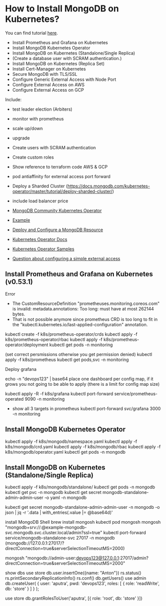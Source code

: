 # How to Install MongoDB on Kubernetes?

You can find tutorial [here]().

- Install Prometheus and Grafana on Kubernetes
- Install MongoDB Kubernetes Operator
- Install MongoDB on Kubernetes (Standalone/Single Replica)
- (Create a database user with SCRAM authentication.)
- Install MongoDB on Kubernetes (Replica Set)
- Install Cert-Manager on Kubernetes
- Secure MongoDB with TLS/SSL
- Configure Generic External Access with Node Port
- Configure External Access on AWS
- Configure External Access on GCP

Include:
- test leader election (Arbiters)
- monitor with prometheus
- scale up/down
- upgrade
- Create users with SCRAM authentication
- Create custom roles
- Show reference to terraform code AWS & GCP
- pod antiaffinity for external access port forward
- Deploy a Sharded Cluster (https://docs.mongodb.com/kubernetes-operator/master/tutorial/deploy-sharded-cluster/)
- include load balancer price

- [MongoDB Community Kubernetes Operator](https://github.com/mongodb/mongodb-kubernetes-operator)
- [Example](https://www.mongodb.com/blog/post/run-secure-containerized-mongodb-deployments-using-the-mongo-db-community-kubernetes-oper)
- [Deploy and Configure a MongoDB Resource](https://github.com/mongodb/mongodb-kubernetes-operator/blob/master/docs/deploy-configure.md)
- [Kubernetes Operator Docs](https://github.com/mongodb/mongodb-kubernetes-operator/tree/master/docs)
- [Kubernetes Operator Samples](https://github.com/mongodb/mongodb-kubernetes-operator/tree/master/config/samples)
- [Question about configuring a simple external access](https://github.com/mongodb/mongodb-kubernetes-operator/issues/634)





## Install Prometheus and Grafana on Kubernetes (v0.53.1)

Error
- The CustomResourceDefinition "prometheuses.monitoring.coreos.com" is invalid: metadata.annotations: Too long: must have at most 262144 bytes.
- That is not possible anymore since prometheus CRD is too long to fit in the "kubectl.kubernetes.io/last-applied-configuration" annotation.

kubectl create -f k8s/prometheus-operator/crds
kubectl apply -f k8s/prometheus-operator/rbac
kubectl apply -f k8s/prometheus-operator/deployment
kubectl get pods -n monitoring

(set correct persmissions otherwise you get permission denied)
kubectl apply -f k8s/prometheus
kubectl get pods,svc -n monitoring

Deploy grafana

echo -n "devops123" | base64
place one dashboard per config map, if it grows you not going to be able to apply (there is a limit for config map size)

kubectl apply -R -f k8s/grafana
kubectl port-forward service/prometheus-operated 9090 -n monitoring
- show all 3 targets in prometheus
kubectl port-forward svc/grafana 3000 -n monitoring

## Install MongoDB Kubernetes Operator

kubectl apply -f k8s/mongodb/namespace.yaml
kubectl apply -f k8s/mongodb/crd.yaml
kubectl apply -f k8s/mongodb/rbac
kubectl apply -f k8s/mongodb/operator.yaml
kubectl get pods -n mongodb

## Install MongoDB on Kubernetes (Standalone/Single Replica)

kubectl apply -f k8s/mongodb/standalone/
kubectl get pods -n mongodb
kubectl get pvc -n mongodb
kubectl get secret mongodb-standalone-admin-admin-user -o yaml -n mongodb

kubectl get secret mongodb-standalone-admin-admin-user -n mongodb -o json | jq -r '.data | with_entries(.value |= @base64d)'


install MongoDB Shell
brew install mongosh
kubectl pod
mongosh
mongosh "mongodb+srv://<username>:<password>@example-mongodb-svc.mongodb.svc.cluster.local/admin?ssl=true"
kubectl port-forward service/mongodb-standalone-svc 27017 -n mongodb
(mongodb://127.0.0.1:27017/?directConnection=true&serverSelectionTimeoutMS=2000)

mongosh "mongodb://admin-user:devops123@127.0.0.1:27017/admin?directConnection=true&serverSelectionTimeoutMS=2000"

show dbs
use store
db.user.insertOne({name: "Anton"})
rs.status()
rs.printSecondaryReplicationInfo()
rs.conf()
db.getUsers()
use admin
db.createUser(
  {
    user: 'aputra',
    pwd: 'devops123',
    roles: [ { role: 'readWrite', db: 'store' } ]
  }
);


use store
db.grantRolesToUser('aputra', [{ role: 'root', db: 'store' }])
